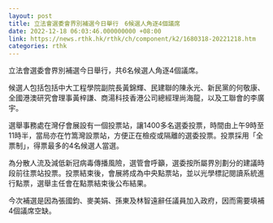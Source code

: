 ```yaml
---
layout: post
title: 立法會選委會界別補選今日舉行　6候選人角逐4個議席
date: 2022-12-18 06:03:46.000000000 +08:00
link: https://news.rthk.hk/rthk/ch/component/k2/1680318-20221218.htm
categories: rthk
---
```


立法會選委會界別補選今日舉行，共6名候選人角逐4個議席。

候選人包括包括中大工程學院副院長黃錦輝、民建聯的陳永光、新民黨的何敬康、全國港澳研究會理事黃梓謙、商湯科技香港公司總經理尚海龍，以及工聯會的李廣宇。

選舉事務處在灣仔會展設有一個投票站，讓1400多名選委投票，時間由上午9時至11時半，當局亦在竹篙灣設票站，方便正在檢疫或隔離的選委投票。投票採用「全票制」，得票最多的4名候選人當選。

為分散人流及減低新冠病毒傳播風險，選管會呼籲，選委按所屬界別劃分的建議時段前往票站投票。投票結束後，會展將成為中央點票站，並以光學標記閱讀系統進行點票，選舉主任會在點票結束後公布結果。

今次補選是因為張國鈞、麥美娟、孫東及林智遠辭任議員加入政府，因而需要填補4個議席空缺。
